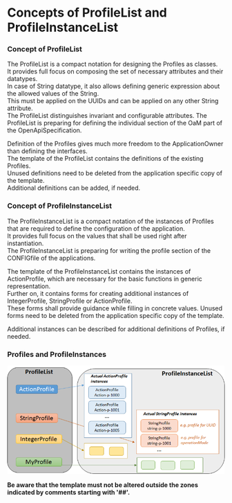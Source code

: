 # Concepts of ProfileList and ProfileInstanceList 


### Concept of ProfileList

The ProfileList is a compact notation for designing the Profiles as classes.  
It provides full focus on composing the set of necessary attributes and their datatypes.  
In case of String datatype, it also allows defining generic expression about the allowed values of the String.  
This must be applied on the UUIDs and can be applied on any other String attribute.  
The ProfileList distinguishes invariant and configurable attributes.
The ProfileList is preparing for defining the individual section of the OaM part of the OpenApiSpecification.  

Definition of the Profiles gives much more freedom to the ApplicationOwner than defining the interfaces.  
The template of the ProfileList contains the definitions of the existing Profiles.  
Unused definitions need to be deleted from the application specific copy of the template.  
Additional definitions can be added, if needed.  


### Concept of ProfileInstanceList 

The ProfileInstanceList is a compact notation of the instances of Profiles that are required to define the configuration of the application.  
It provides full focus on the values that shall be used right after instantiation.  
The ProfileInstanceList is preparing for writing the profile section of the CONFIGfile of the applications. 

The template of the ProfileInstanceList contains the instances of ActionProfile, which are necessary for the basic functions in generic representation.  
Further on, it contains forms for creating additional instances of IntegerProfile, StringProfile or ActionProfile.  
These forms shall provide guidance while filling in concrete values.
Unused forms need to be deleted from the application specific copy of the template.  

Additional instances can be described for additional definitions of Profiles, if needed.


### Profiles and ProfileInstances  

![Profiles and Instances](./pictures/ProfileAndInstance.png)  

**Be aware that the template must not be altered outside the zones indicated by comments starting with '##'.**   
